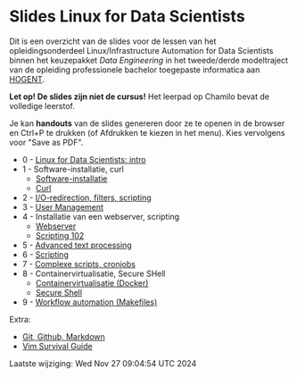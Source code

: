 # Slides Linux for Data Scientists

Dit is een overzicht van de slides voor de lessen van het opleidingsonderdeel Linux/Infrastructure Automation for Data Scientists binnen het keuzepakket *Data Engineering* in het tweede/derde modeltraject van de opleiding professionele bachelor toegepaste informatica aan [HOGENT](https://www.hogent.be/).

**Let op! De slides zijn niet de cursus!** Het leerpad op Chamilo bevat de volledige leerstof.

Je kan **handouts** van de slides genereren door ze te openen in de browser en Ctrl+P te drukken (of Afdrukken te kiezen in het menu). Kies vervolgens voor "Save as PDF".

- 0 - [Linux for Data Scientists: intro](00-datalinux-intro.html)
- 1 - Software-installatie, curl
    - [Software-installatie](03-software-installatie.html)
    - [Curl](03-curl.html)
- 2 - [I/O-redirection, filters, scripting](02-towards-scripting.html)
- 3 - [User Management](01-user-mgmt.html)
- 4 - Installatie van een webserver, scripting
    - [Webserver](04-installatie-webserver-deb.html)
    - [Scripting 102](04-scripting.html)
- 5 - [Advanced text processing](05-advanced-text-processing.html)
- 6 - [Scripting](06-scripting.html)
- 7 - [Complexe scripts, cronjobs](07-scripting-cronjobs.html)
- 8 - Containervirtualisatie, Secure SHell
    - [Containervirtualisatie (Docker)](08-containers.html)
    - [Secure Shell](08-ssh.html)
- 9 - [Workflow automation (Makefiles)](09-makefiles.html)

Extra:

- [Git, Github, Markdown](99-git-survival-guide.html)
- [Vim Survival Guide](99-vim-survival-guide.html)

Laatste wijziging: Wed Nov 27 09:04:54 UTC 2024